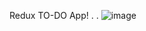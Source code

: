 Redux TO-DO App!
.
.
![image](https://drive.google.com/uc?export=view&id=1ufz8AKy_dIlw4fnqZMHPt4GltGAYlUF2)
